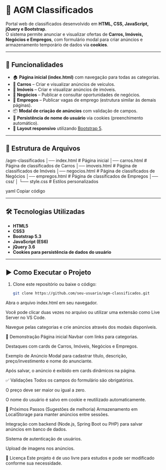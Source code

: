 # 📌 AGM Classificados

Portal web de classificados desenvolvido em **HTML, CSS, JavaScript, jQuery e Bootstrap**.  
O sistema permite anunciar e visualizar ofertas de **Carros, Imóveis, Negócios e Empregos**, com formulário modal para criar anúncios e armazenamento temporário de dados via **cookies**.

---

## 🚀 Funcionalidades

- 🏠 **Página inicial (index.html)** com navegação para todas as categorias.
- 🚗 **Carros** – Criar e visualizar anúncios de veículos.
- 🏢 **Imóveis** – Criar e visualizar anúncios de imóveis.
- 💼 **Negócios** – Publicar e consultar oportunidades de negócios.
- 👔 **Empregos** – Publicar vagas de emprego (estrutura similar às demais páginas).
- 📦 **Modal de criação de anúncios** com validação de campos.
- 🍪 **Persistência de nome do usuário** via cookies (preenchimento automático).
- 🎨 **Layout responsivo** utilizando [Bootstrap 5](https://getbootstrap.com/).

---

## 📂 Estrutura de Arquivos

/agm-classificados
│── index.html # Página inicial
│── carros.html # Página de classificados de Carros
│── imoveis.html # Página de classificados de Imóveis
│── negocios.html # Página de classificados de Negócios
│── empregos.html # Página de classificados de Empregos
│── css/
│ └── style.css # Estilos personalizados

yaml
Copiar código

---

## 🛠️ Tecnologias Utilizadas

- **HTML5**
- **CSS3**
- **Bootstrap 5.3**
- **JavaScript (ES6)**
- **jQuery 3.6**
- **Cookies para persistência de dados do usuário**

---

## ▶️ Como Executar o Projeto

1. Clone este repositório ou baixe o código:
   ```bash
   git clone https://github.com/seu-usuario/agm-classificados.git
Abra o arquivo index.html em seu navegador.

Você pode clicar duas vezes no arquivo ou utilizar uma extensão como Live Server no VS Code.

Navegue pelas categorias e crie anúncios através dos modais disponíveis.

📸 Demonstração
Página inicial
Navbar com links para categorias.

Destaques com cards de Carros, Imóveis, Negócios e Empregos.

Exemplo de Anúncio
Modal para cadastrar título, descrição, preço/investimento e nome do anunciante.

Após salvar, o anúncio é exibido em cards dinâmicos na página.

✅ Validações
Todos os campos do formulário são obrigatórios.

O preço deve ser maior ou igual a zero.

O nome do usuário é salvo em cookie e reutilizado automaticamente.

📌 Próximos Passos (Sugestões de melhoria)
Armazenamento em LocalStorage para manter anúncios entre sessões.

Integração com backend (Node.js, Spring Boot ou PHP) para salvar anúncios em banco de dados.

Sistema de autenticação de usuários.

Upload de imagens nos anúncios.

📄 Licença
Este projeto é de uso livre para estudos e pode ser modificado conforme sua necessidade.


